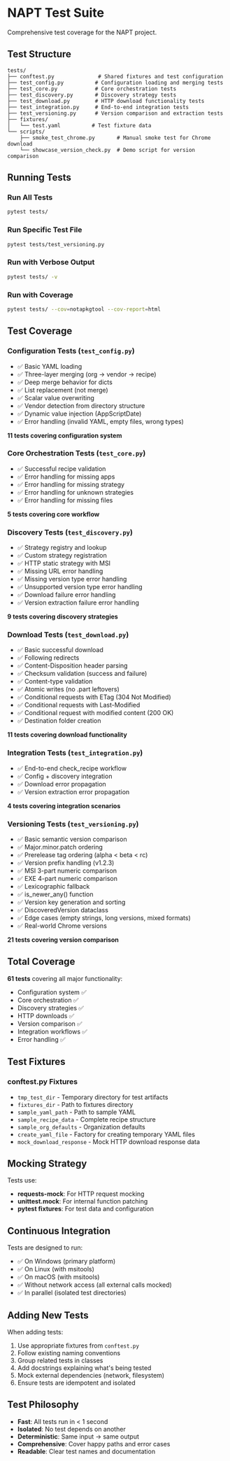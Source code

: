 # NAPT Test Suite

Comprehensive test coverage for the NAPT project.

## Test Structure

```
tests/
├── conftest.py              # Shared fixtures and test configuration
├── test_config.py          # Configuration loading and merging tests
├── test_core.py            # Core orchestration tests
├── test_discovery.py       # Discovery strategy tests
├── test_download.py        # HTTP download functionality tests
├── test_integration.py     # End-to-end integration tests
├── test_versioning.py      # Version comparison and extraction tests
├── fixtures/
│   └── test.yaml          # Test fixture data
└── scripts/
    ├── smoke_test_chrome.py       # Manual smoke test for Chrome download
    └── showcase_version_check.py  # Demo script for version comparison
```

## Running Tests

### Run All Tests
```bash
pytest tests/
```

### Run Specific Test File
```bash
pytest tests/test_versioning.py
```

### Run with Verbose Output
```bash
pytest tests/ -v
```

### Run with Coverage
```bash
pytest tests/ --cov=notapkgtool --cov-report=html
```

## Test Coverage

### Configuration Tests (`test_config.py`)
- ✅ Basic YAML loading
- ✅ Three-layer merging (org → vendor → recipe)
- ✅ Deep merge behavior for dicts
- ✅ List replacement (not merge)
- ✅ Scalar value overwriting
- ✅ Vendor detection from directory structure
- ✅ Dynamic value injection (AppScriptDate)
- ✅ Error handling (invalid YAML, empty files, wrong types)

**11 tests covering configuration system**

### Core Orchestration Tests (`test_core.py`)
- ✅ Successful recipe validation
- ✅ Error handling for missing apps
- ✅ Error handling for missing strategy
- ✅ Error handling for unknown strategies
- ✅ Error handling for missing files

**5 tests covering core workflow**

### Discovery Tests (`test_discovery.py`)
- ✅ Strategy registry and lookup
- ✅ Custom strategy registration
- ✅ HTTP static strategy with MSI
- ✅ Missing URL error handling
- ✅ Missing version type error handling
- ✅ Unsupported version type error handling
- ✅ Download failure error handling
- ✅ Version extraction failure error handling

**9 tests covering discovery strategies**

### Download Tests (`test_download.py`)
- ✅ Basic successful download
- ✅ Following redirects
- ✅ Content-Disposition header parsing
- ✅ Checksum validation (success and failure)
- ✅ Content-type validation
- ✅ Atomic writes (no .part leftovers)
- ✅ Conditional requests with ETag (304 Not Modified)
- ✅ Conditional requests with Last-Modified
- ✅ Conditional request with modified content (200 OK)
- ✅ Destination folder creation

**11 tests covering download functionality**

### Integration Tests (`test_integration.py`)
- ✅ End-to-end check_recipe workflow
- ✅ Config + discovery integration
- ✅ Download error propagation
- ✅ Version extraction error propagation

**4 tests covering integration scenarios**

### Versioning Tests (`test_versioning.py`)
- ✅ Basic semantic version comparison
- ✅ Major.minor.patch ordering
- ✅ Prerelease tag ordering (alpha < beta < rc)
- ✅ Version prefix handling (v1.2.3)
- ✅ MSI 3-part numeric comparison
- ✅ EXE 4-part numeric comparison
- ✅ Lexicographic fallback
- ✅ is_newer_any() function
- ✅ Version key generation and sorting
- ✅ DiscoveredVersion dataclass
- ✅ Edge cases (empty strings, long versions, mixed formats)
- ✅ Real-world Chrome versions

**21 tests covering version comparison**

## Total Coverage

**61 tests** covering all major functionality:
- Configuration system ✅
- Core orchestration ✅
- Discovery strategies ✅
- HTTP downloads ✅
- Version comparison ✅
- Integration workflows ✅
- Error handling ✅

## Test Fixtures

### conftest.py Fixtures
- `tmp_test_dir` - Temporary directory for test artifacts
- `fixtures_dir` - Path to fixtures directory
- `sample_yaml_path` - Path to sample YAML
- `sample_recipe_data` - Complete recipe structure
- `sample_org_defaults` - Organization defaults
- `create_yaml_file` - Factory for creating temporary YAML files
- `mock_download_response` - Mock HTTP download response data

## Mocking Strategy

Tests use:
- **requests-mock**: For HTTP request mocking
- **unittest.mock**: For internal function patching
- **pytest fixtures**: For test data and configuration

## Continuous Integration

Tests are designed to run:
- ✅ On Windows (primary platform)
- ✅ On Linux (with msitools)
- ✅ On macOS (with msitools)
- ✅ Without network access (all external calls mocked)
- ✅ In parallel (isolated test directories)

## Adding New Tests

When adding tests:
1. Use appropriate fixtures from `conftest.py`
2. Follow existing naming conventions
3. Group related tests in classes
4. Add docstrings explaining what's being tested
5. Mock external dependencies (network, filesystem)
6. Ensure tests are idempotent and isolated

## Test Philosophy

- **Fast**: All tests run in < 1 second
- **Isolated**: No test depends on another
- **Deterministic**: Same input → same output
- **Comprehensive**: Cover happy paths and error cases
- **Readable**: Clear test names and documentation

